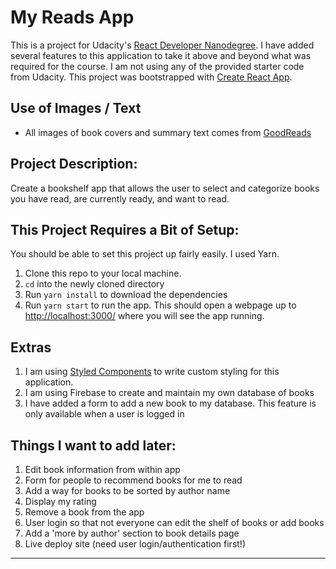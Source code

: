 # My Reads App
This is a project for Udacity's [React Developer Nanodegree](https://www.udacity.com/course/react-nanodegree--nd019). I have added several features to this application to take it above and beyond what was required for the course. I am not using any of the provided starter code from Udacity. This project was bootstrapped with [Create React App](https://github.com/facebookincubator/create-react-app).

## Use of Images / Text
* All images of book covers and summary text comes from [GoodReads](https://www.goodreads.com)

## Project Description:
Create a bookshelf app that allows the user to select and categorize books you have read, are currently ready, and want to read. 

## This Project Requires a Bit of Setup:
You should be able to set this project up fairly easily. I used Yarn.
1. Clone this repo to your local machine.
1. ```cd``` into the newly cloned directory
1. Run ```yarn install``` to download the dependencies
1. Run ```yarn start``` to run the app. This should open a webpage up to [http://localhost:3000/](http://localhost:3000/) where you will see the app running.

## Extras
1. I am using [Styled Components](https://www.styled-components.com/) to write custom styling for this application.
1. I am using Firebase to create and maintain my own database of books
1. I have added a form to add a new book to my database. This feature is only available when a user is logged in

## Things I want to add later:
1. Edit book information from within app
1. Form for people to recommend books for me to read
1. Add a way for books to be sorted by author name
1. Display my rating
1. Remove a book from the app
1. User login so that not everyone can edit the shelf of books or add books
1. Add a 'more by author' section to book details page
1. Live deploy site (need user login/authentication first!)

___________________



